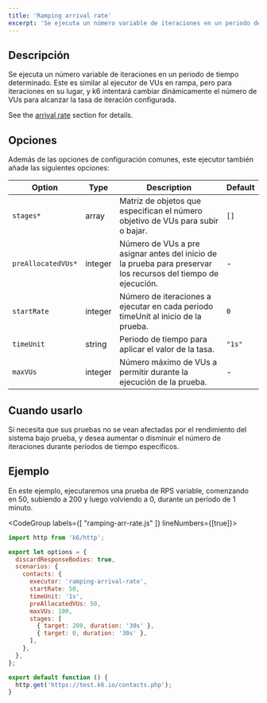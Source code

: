```yaml
---
title: 'Ramping arrival rate'
excerpt: 'Se ejecuta un número variable de iteraciones en un periodo de tiempo determinado.'
---
```


## Descripción

Se ejecuta un número variable de iteraciones en un periodo de tiempo determinado. Este es similar al ejecutor de VUs en rampa, pero para iteraciones en su lugar, y k6 intentará cambiar dinámicamente el número de VUs para alcanzar la tasa de iteración configurada.

See the [arrival rate](/es/usando-k6/escenarios/arrival-rate/) section for details.

## Opciones

Además de las opciones de configuración comunes, este ejecutor también añade las siguientes opciones:

| Option             | Type    | Description                                                                             | Default |
| ------------------ | ------- | --------------------------------------------------------------------------------------- | ------- |
| `stages*`          | array   | Matriz de objetos que especifican el número objetivo de VUs para subir o bajar.    | `[]`    |
| `preAllocatedVUs*` | integer | Número de VUs a pre asignar antes del inicio de la prueba para preservar los recursos del tiempo de ejecución. | -       |
| `startRate`        | integer | Número de iteraciones a ejecutar en cada periodo timeUnit al inicio de la prueba.                   | `0`     |
| `timeUnit`         | string  | Periodo de tiempo para aplicar el valor de la tasa.                      | `"1s"`  |
| `maxVUs`           | integer | Número máximo de VUs a permitir durante la ejecución de la prueba.                                     | -       |

## Cuando usarlo

Si necesita que sus pruebas no se vean afectadas por el rendimiento del sistema bajo prueba, y desea aumentar o disminuir el número de iteraciones durante períodos de tiempo específicos.


## Ejemplo

En este ejemplo, ejecutaremos una prueba de RPS variable, comenzando en 50, subiendo a 200 y luego volviendo a 0, durante un período de 1 minuto.

<CodeGroup labels={[ "ramping-arr-rate.js" ]} lineNumbers={[true]}>

```javascript
import http from 'k6/http';

export let options = {
  discardResponseBodies: true,
  scenarios: {
    contacts: {
      executor: 'ramping-arrival-rate',
      startRate: 50,
      timeUnit: '1s',
      preAllocatedVUs: 50,
      maxVUs: 100,
      stages: [
        { target: 200, duration: '30s' },
        { target: 0, duration: '30s' },
      ],
    },
  },
};

export default function () {
  http.get('https://test.k6.io/contacts.php');
}
```

</CodeGroup>
